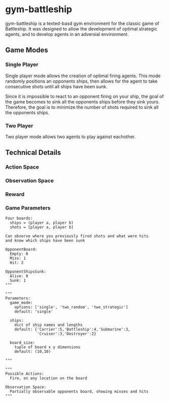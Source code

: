 # gym-battleship

gym-battleship is a texted-basd gym environment for the classic game of Battleship. It was designed to allow the development of optimal strategic agents, and to develop agents in an adversial environment.


## Game Modes

### Single Player

Single player mode allows the creation of optimal firing agents. This mode randomly positions an opponents ships, then allows for the agent to take consecutive shots until all ships have been sunk.

Since it is impossible to react to an opponent firing on your ship, the goal of the game becomes to sink all the opponents ships before they sink yours. Therefore, the goal is to minimize the number of shots required to sink all the opponents ships.


### Two Player

Two player mode allows two agents to play against eachother.



## Technical Details

### Action Space

### Observation Space

### Reward

### Game Parameters





    Four boards:
      ships = (player a, player b)
      shots = [player a, player b]
    
    Can observe where you previously fired shots and what were hits
    and know which ships have been sunk
    
    OpponentBoard:
      Empty: 0
      Miss: 1
      Hit: 2
    
    OpponentShipsSunk:
      Alive: 0
      Sunk: 1
    """
    
    """
    Parameters:
      game_mode:
        options: ['single', 'two_random', 'two_strategic']
        default: 'single'
        
      ships:
        dict of ship names and lengths
        default: {'Carrier':5,'Battleship':4,'Submarine':3,
                  'Cruiser':3,'Destroyer':2}
        
      board_size:
        tuple of board x y dimensions
        default: (10,10)
        
    """
    
    """
    Possible Actions:
      Fire, on any location on the board
      
    Observation Space:
      Partially observable opponents board, showing misses and hits
    """
